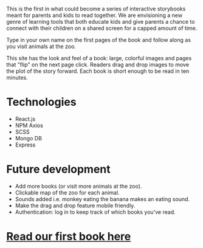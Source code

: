 This is the first in what could become a series of interactive storybooks meant for parents and kids to read together. We are envisioning a new genre of learning tools that both educate kids and give parents a chance to connect with their children on a shared screen for a capped amount of time. 

Type in your own name on the first pages of the book and follow along as you visit animals at the zoo.

This site has the look and feel of a book: large, colorful images and pages that "flip" on the next page click. Readers drag and drop images to move the plot of the story forward. Each book is short enough to be read in ten minutes. 

# Technologies
- React.js
- NPM Axios
- SCSS
- Mongo DB
- Express

# Future development
- Add more books (or visit more animals at the zoo).
- Clickable map of the zoo for each animal.
- Sounds added i.e. monkey eating the banana makes an eating sound.
- Make the drag and drop feature mobile friendly.
- Authentication: log in to keep track of which books you've read.

# [Read our first book here](https://babybearbooks.herokuapp.com/)
